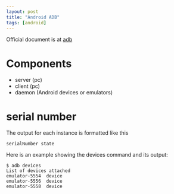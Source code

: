 ```yaml
---
layout: post
title: "Android ADB"
tags: [android]
---
```


Official document is at [adb](http://developer.android.com/tools/help/adb.html)

# Components

* server (pc)
* client (pc)
* daemon (Android devices or emulators)



# serial number
The output for each instance is formatted like this

```
serialNumber state
```

Here is an example showing the devices command and its output:

```
$ adb devices
List of devices attached 
emulator-5554  device
emulator-5556  device
emulator-5558  device
```



